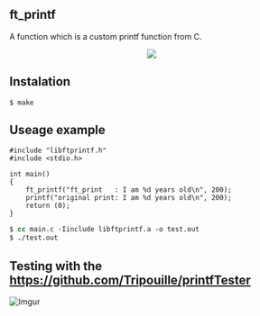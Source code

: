 ##	ft_printf
A function which is a custom printf function from C.
<p align="center">
  <a href="https://skillicons.dev">
    <img src="https://skillicons.dev/icons?i=c" />
  </a>
</p>

## Instalation

```shell
$ make
```
## Useage example

```
#include "libftprintf.h"
#include <stdio.h>

int main()
{
	ft_printf("ft_print   : I am %d years old\n", 200);
	printf("original print: I am %d years old\n", 200);
	return (0);
}
```

```csh
$ cc main.c -Iinclude libftprintf.a -o test.out
$ ./test.out
```

## Testing with the https://github.com/Tripouille/printfTester

![Imgur](https://i.imgur.com/bfv7n34.png)
